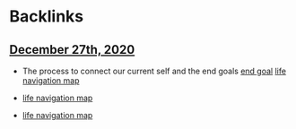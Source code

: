 
# Backlinks
## [December 27th, 2020](<December 27th, 2020.md>)
- The process to connect our current self and the end goals [end goal](<end goal.md>) [life navigation map](<life navigation map.md>)

- [life navigation map](<life navigation map.md>)

- [life navigation map](<life navigation map.md>)

